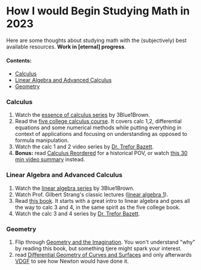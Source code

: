 
# How I would Begin Studying Math in 2023

Here are some thoughts about studying math with the (subjectively) best available resources. **Work in [eternal] progress**.

#### Contents:
- [Calculus](#calculus)
- [Linear Algebra and Advanced Calculus](#linear-algebra-and-advanced-calculus)
- [Geometry](#geometry)

### Calculus
1. Watch the [essence of calculus series](https://www.3blue1brown.com/topics/calculus) by 3Blue1Brown.
2. Read the [five college calculus course](https://www.science.smith.edu/~callahan/intromine.html). It covers calc 1,2, differential equations and some numerical methods while putting everything in context of applications and focusing on understanding as opposed to formula manipulation.
3. Watch the calc 1 and 2 video series by [Dr. Trefor Bazett](https://www.youtube.com/c/DrTreforBazett).
4. **Bonus:** read [Calculus Reordered](https://press.princeton.edu/books/hardcover/9780691181318/calculus-reordered) for a historical POV, or watch [this 30 min video summary](https://www.youtube.com/watch?v=5M2RWtD4EzI) instead.

### Linear Algebra and Advanced Calculus
1. Watch the [linear algebra series](https://www.3blue1brown.com/topics/linear-algebra) by 3Blue1Brown.
2. Watch  Prof. Gilbert Strang's classic lectures ([linear algebra 1](https://www.youtube.com/watch?v=ZK3O402wf1c&list=PL49CF3715CB9EF31D)).
3. Read [this book](https://matrixeditions.com/5thUnifiedApproach.html). It starts with a great intro to linear algebra and goes all the way to calc 3 and 4, in the same spirit as the five college book. 
4. Watch the calc 3 and 4  series by [Dr. Trefor Bazett](https://www.youtube.com/c/DrTreforBazett).

### Geometry
1. Flip through [Geometry and the Imagination](https://en.wikipedia.org/wiki/Geometry_and_the_Imagination). You won't understand "why" by reading this book, but something tjere might spark your interest.   
2. read [Differential Geometry of Curves and Surfaces](https://link.springer.com/book/10.1007/978-3-319-39799-3) and only afterwards [VDGF](https://www.vdgf.space/about-me) to see how Newton would have done it.
